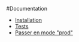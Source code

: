 #Documentation

- [Installation](/doc/installation.md)
- [Tests](/doc/tests.md)
- [Passer en mode "prod"](/doc/to_mode_prod.md)